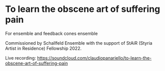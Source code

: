 # To learn the obscene art of suffering pain

For ensemble and feedback cones ensemble

Commissioned by Schallfeld Ensemble with the support of StAiR (Styria Artist in Residence) Fellowship 2022.

Live recording: https://soundcloud.com/claudiopanariello/to-learn-the-obscene-art-of-suffering-pain

